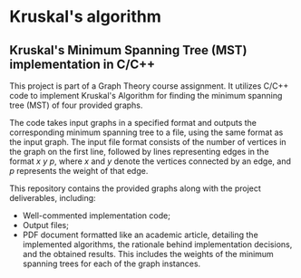 ﻿# Kruskal's algorithm

## Kruskal's Minimum Spanning Tree (MST) implementation in C/C++

This project is part of a Graph Theory course assignment. It utilizes C/C++ code to implement Kruskal's Algorithm for finding the minimum spanning tree (MST) of four provided graphs.

The code takes input graphs in a specified format and outputs the corresponding minimum spanning tree to a file, using the same format as the input graph. The input file format consists of the number of vertices in the graph on the first line, followed by lines representing edges in the format *x y p*, where *x* and *y* denote the vertices connected by an edge, and *p* represents the weight of that edge.

This repository contains the provided graphs along with the project deliverables, including:

* Well-commented implementation code;
* Output files;
* PDF document formatted like an academic article, detailing the implemented algorithms, the rationale behind implementation decisions, and the obtained results. This includes the weights of the minimum spanning trees for each of the graph instances.
